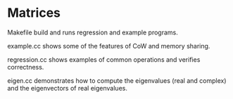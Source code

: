 # Matrices
Makefile build and runs regression and example programs.

example.cc shows some of the features of CoW and memory sharing.

regression.cc shows examples of common operations and verifies correctness.

eigen.cc demonstrates how to compute the eigenvalues (real and complex) and the eigenvectors of real eigenvalues.
